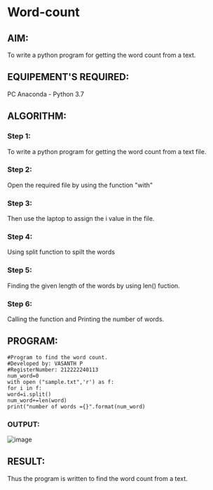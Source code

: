 # Word-count
## AIM:
To write a python program for getting the word count from a text.
## EQUIPEMENT'S REQUIRED: 
PC
Anaconda - Python 3.7
## ALGORITHM: 
### Step 1:
To write a python program for getting the word count from a text file.

### Step 2: 
Open the required file by using the function "with"
 
### Step 3:
Then use the laptop to assign the i value in the file.

### Step 4: 
Using split function to spilt the words

### Step 5: 
Finding the given length of the words by using len() fuction.

### Step 6: 
Calling the function and Printing the number of words.

## PROGRAM:

```
#Program to find the word count.
#Developed by: VASANTH P
#RegisterNumber: 212222240113
num_word=0
with open ("sample.txt",'r') as f:
for i in f:
word=i.split()
num_word+=len(word)
print("number of words ={}".format(num_word)
```

### OUTPUT:
![image](https://github.com/Vasanthpushpa/Word-count/assets/119291100/ea98b5cf-04b0-444b-bdf7-c6f6be3eed78)



## RESULT:
Thus the program is written to find the word count from a text.
